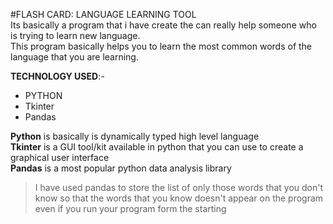 #FLASH CARD: LANGUAGE LEARNING TOOL<br />
Its basically a program that i have create the can really help someone who is trying to learn new language. <br />
This program basically helps you to learn the most common words of the language that you are learning.<br />

**TECHNOLOGY USED**:-
- PYTHON
- Tkinter
- Pandas

**Python** is basically is dynamically typed high level language<br />
**Tkinter** is a GUI tool/kit available in python that you can use to create a graphical user interface<br />
**Pandas** is a most popular python data analysis library<br />

>I have used pandas to store the list of only those words that you don't know so that the words that you know
doesn't appear on the program even if you run your program form the starting
